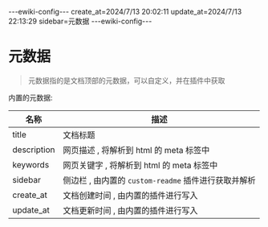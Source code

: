 ---ewiki-config---
create_at=2024/7/13 20:02:11
update_at=2024/7/13 22:13:29
sidebar=元数据
---ewiki-config---



# 元数据

> 元数据指的是文档顶部的元数据，可以自定义，并在插件中获取

内置的元数据:

| 名称        | 描述                                                 |
| ----------- | ---------------------------------------------------- |
| title       | 文档标题                                             |
| description | 网页描述 , 将解析到 html 的 meta 标签中              |
| keywords    | 网页关键字 , 将解析到 html 的 meta 标签中            |
| sidebar     | 侧边栏 , 由内置的 `custom-readme` 插件进行获取并解析 |
| create_at   | 文档创建时间 , 由内置的插件进行写入                  |
| update_at   | 文档更新时间 , 由内置的插件进行写入                  |
